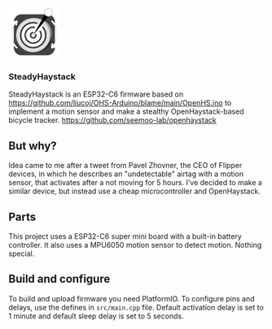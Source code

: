 <img src="/img/icon.png" alt="icon" height=100/>

### SteadyHaystack
SteadyHaystack is an ESP32-C6 firmware based on https://github.com/liucoj/OHS-Arduino/blame/main/OpenHS.ino to implement a motion sensor and make a stealthy OpenHaystack-based bicycle tracker. https://github.com/seemoo-lab/openhaystack

## But why?
Idea came to me after a tweet from Pavel Zhovner, the CEO of Flipper devices, in which he describes an "undetectable" airtag with a motion sensor, that activates after a not moving for 5 hours. I've decided to make a similar device, but instead use a cheap microcontroller and OpenHaystack.

## Parts
This project uses a ESP32-C6 super mini board with a built-in battery controller. It also uses a MPU6050 motion sensor to detect motion. Nothing special.

## Build and configure
To build and upload firmware you need PlatformIO. To configure pins and delays, use the defines in ```src/main.cpp``` file. Default activation delay is set to 1 minute and default sleep delay is set to 5 seconds.
